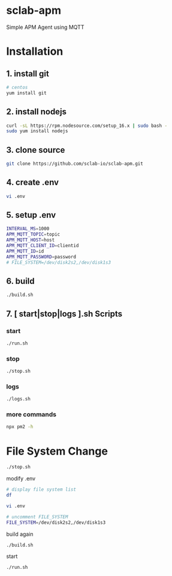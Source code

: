 # sclab-apm
Simple APM Agent using MQTT

# Installation
## 1. install git
~~~bash
# centos
yum install git
~~~

## 2. install nodejs
~~~bash
curl -sL https://rpm.nodesource.com/setup_16.x | sudo bash -
sudo yum install nodejs
~~~

## 3. clone source
~~~bash
git clone https://github.com/sclab-io/sclab-apm.git
~~~

## 4. create .env
~~~bash
vi .env
~~~

## 5. setup .env
~~~bash
INTERVAL_MS=1000
APM_MQTT_TOPIC=topic
APM_MQTT_HOST=host
APM_MQTT_CLIENT_ID=clientid
APM_MQTT_ID=id
APM_MQTT_PASSWORD=password
# FILE_SYSTEM=/dev/disk2s2,/dev/disk1s3
~~~

## 6. build
~~~bash
./build.sh
~~~

## 7. [ start|stop|logs ].sh Scripts
### start
~~~bash
./run.sh
~~~

### stop
~~~bash
./stop.sh
~~~

### logs
~~~bash
./logs.sh
~~~

### more commands
~~~bash
npx pm2 -h
~~~

# File System Change
~~~bash
./stop.sh
~~~

modify .env
~~~bash
# display file system list
df

vi .env

# uncomment FILE_SYSTEM
FILE_SYSTEM=/dev/disk2s2,/dev/disk1s3
~~~

build again
~~~bash
./build.sh
~~~

start
~~~bash
./run.sh
~~~
